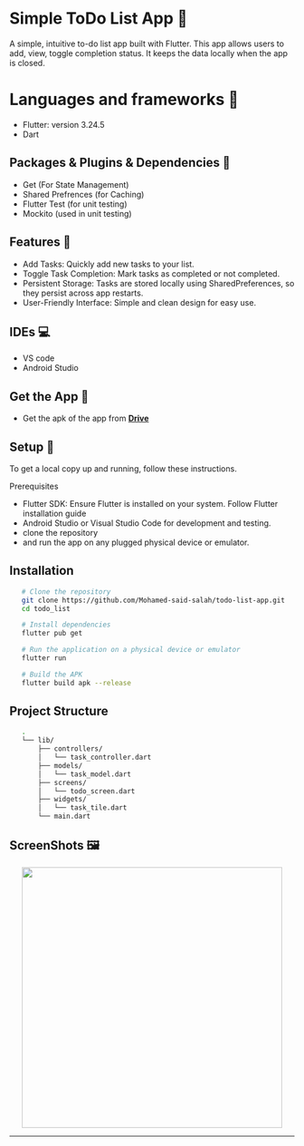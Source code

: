 # Simple ToDo List App 📱
A simple, intuitive to-do list app built with Flutter. This app allows users to add, view, toggle completion status. It keeps the data locally when the app is closed.

# Languages and frameworks 📑
 * Flutter: version 3.24.5
 * Dart
   
## Packages & Plugins & Dependencies 🔎
 * Get (For State Management)
 * Shared Prefrences (for Caching)
 * Flutter Test (for unit testing)
 * Mockito (used in unit testing)

## Features 🥇
 * Add Tasks: Quickly add new tasks to your list.
 * Toggle Task Completion: Mark tasks as completed or not completed.
 * Persistent Storage: Tasks are stored locally using SharedPreferences, so they persist across app restarts.
 * User-Friendly Interface: Simple and clean design for easy use.

## IDEs 💻
 * VS code
 * Android Studio

## Get the App 📱
 * Get the apk of the app from [**Drive**](https://drive.google.com/file/d/1-esJne1M4qnIHXZZwMDvN_6noo_f6j0t/view?usp=sharing)

## Setup 💽
To get a local copy up and running, follow these instructions.

Prerequisites

 * Flutter SDK: Ensure Flutter is installed on your system. Follow Flutter installation guide
 * Android Studio or Visual Studio Code for development and testing.
 * clone the repository
 * and run the app on any plugged physical device or emulator.

## Installation
   ``` bash 
      # Clone the repository
      git clone https://github.com/Mohamed-said-salah/todo-list-app.git
      cd todo_list
   ```
   ``` bash
      # Install dependencies
      flutter pub get
   ```
   ``` bash
      # Run the application on a physical device or emulator
      flutter run
   ```

   ``` bash
      # Build the APK
      flutter build apk --release
   ```

## Project Structure
   ``` bash
      .
      └── lib/
          ├── controllers/
          │   └── task_controller.dart
          ├── models/
          │   └── task_model.dart
          ├── screens/
          │   └── todo_screen.dart
          ├── widgets/
          │   └── task_tile.dart
          └── main.dart
   ```

## ScreenShots 🖼️
<div align='center'>
  <img height="460px" src="https://github.com/user-attachments/assets/89f9be44-35f0-4418-9354-3ea6870edd97">
<hr/>
</div>
